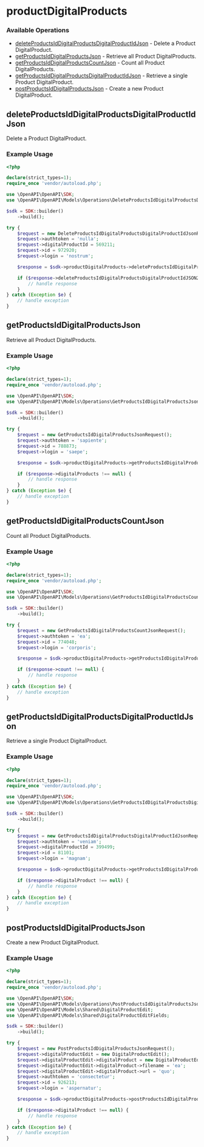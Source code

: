 # productDigitalProducts

### Available Operations

* [deleteProductsIdDigitalProductsDigitalProductIdJson](#deleteproductsiddigitalproductsdigitalproductidjson) - Delete a Product DigitalProduct.
* [getProductsIdDigitalProductsJson](#getproductsiddigitalproductsjson) - Retrieve all Product DigitalProducts.
* [getProductsIdDigitalProductsCountJson](#getproductsiddigitalproductscountjson) - Count all Product DigitalProducts.
* [getProductsIdDigitalProductsDigitalProductIdJson](#getproductsiddigitalproductsdigitalproductidjson) - Retrieve a single Product DigitalProduct.
* [postProductsIdDigitalProductsJson](#postproductsiddigitalproductsjson) - Create a new Product DigitalProduct.

## deleteProductsIdDigitalProductsDigitalProductIdJson

Delete a Product DigitalProduct.

### Example Usage

```php
<?php

declare(strict_types=1);
require_once 'vendor/autoload.php';

use \OpenAPI\OpenAPI\SDK;
use \OpenAPI\OpenAPI\Models\Operations\DeleteProductsIdDigitalProductsDigitalProductIdJsonRequest;

$sdk = SDK::builder()
    ->build();

try {
    $request = new DeleteProductsIdDigitalProductsDigitalProductIdJsonRequest();
    $request->authtoken = 'nulla';
    $request->digitalProductId = 569211;
    $request->id = 972920;
    $request->login = 'nostrum';

    $response = $sdk->productDigitalProducts->deleteProductsIdDigitalProductsDigitalProductIdJson($request);

    if ($response->deleteProductsIdDigitalProductsDigitalProductIdJSON200ApplicationJSONString !== null) {
        // handle response
    }
} catch (Exception $e) {
    // handle exception
}
```

## getProductsIdDigitalProductsJson

Retrieve all Product DigitalProducts.

### Example Usage

```php
<?php

declare(strict_types=1);
require_once 'vendor/autoload.php';

use \OpenAPI\OpenAPI\SDK;
use \OpenAPI\OpenAPI\Models\Operations\GetProductsIdDigitalProductsJsonRequest;

$sdk = SDK::builder()
    ->build();

try {
    $request = new GetProductsIdDigitalProductsJsonRequest();
    $request->authtoken = 'sapiente';
    $request->id = 788873;
    $request->login = 'saepe';

    $response = $sdk->productDigitalProducts->getProductsIdDigitalProductsJson($request);

    if ($response->digitalProducts !== null) {
        // handle response
    }
} catch (Exception $e) {
    // handle exception
}
```

## getProductsIdDigitalProductsCountJson

Count all Product DigitalProducts.

### Example Usage

```php
<?php

declare(strict_types=1);
require_once 'vendor/autoload.php';

use \OpenAPI\OpenAPI\SDK;
use \OpenAPI\OpenAPI\Models\Operations\GetProductsIdDigitalProductsCountJsonRequest;

$sdk = SDK::builder()
    ->build();

try {
    $request = new GetProductsIdDigitalProductsCountJsonRequest();
    $request->authtoken = 'ea';
    $request->id = 774048;
    $request->login = 'corporis';

    $response = $sdk->productDigitalProducts->getProductsIdDigitalProductsCountJson($request);

    if ($response->count !== null) {
        // handle response
    }
} catch (Exception $e) {
    // handle exception
}
```

## getProductsIdDigitalProductsDigitalProductIdJson

Retrieve a single Product DigitalProduct.

### Example Usage

```php
<?php

declare(strict_types=1);
require_once 'vendor/autoload.php';

use \OpenAPI\OpenAPI\SDK;
use \OpenAPI\OpenAPI\Models\Operations\GetProductsIdDigitalProductsDigitalProductIdJsonRequest;

$sdk = SDK::builder()
    ->build();

try {
    $request = new GetProductsIdDigitalProductsDigitalProductIdJsonRequest();
    $request->authtoken = 'veniam';
    $request->digitalProductId = 399499;
    $request->id = 81101;
    $request->login = 'magnam';

    $response = $sdk->productDigitalProducts->getProductsIdDigitalProductsDigitalProductIdJson($request);

    if ($response->digitalProduct !== null) {
        // handle response
    }
} catch (Exception $e) {
    // handle exception
}
```

## postProductsIdDigitalProductsJson

Create a new Product DigitalProduct.

### Example Usage

```php
<?php

declare(strict_types=1);
require_once 'vendor/autoload.php';

use \OpenAPI\OpenAPI\SDK;
use \OpenAPI\OpenAPI\Models\Operations\PostProductsIdDigitalProductsJsonRequest;
use \OpenAPI\OpenAPI\Models\Shared\DigitalProductEdit;
use \OpenAPI\OpenAPI\Models\Shared\DigitalProductEditFields;

$sdk = SDK::builder()
    ->build();

try {
    $request = new PostProductsIdDigitalProductsJsonRequest();
    $request->digitalProductEdit = new DigitalProductEdit();
    $request->digitalProductEdit->digitalProduct = new DigitalProductEditFields();
    $request->digitalProductEdit->digitalProduct->filename = 'ea';
    $request->digitalProductEdit->digitalProduct->url = 'quo';
    $request->authtoken = 'consectetur';
    $request->id = 926213;
    $request->login = 'aspernatur';

    $response = $sdk->productDigitalProducts->postProductsIdDigitalProductsJson($request);

    if ($response->digitalProduct !== null) {
        // handle response
    }
} catch (Exception $e) {
    // handle exception
}
```
